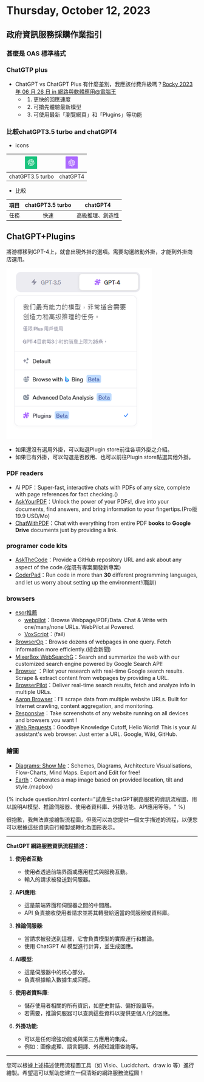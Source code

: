 # Thursday, October 12, 2023


## 政府資訊服務採購作業指引 

### 甚麼是 OAS 標準格式

### ChatGTP plus

- ChatGPT vs ChatGPT Plus 有什麼差別，我應該付費升級嗎？[Rocky 2023 年 06 月 26 日 in 網路與軟體應用@電腦王](https://www.kocpc.com.tw/archives/497614)
  - 1. 更快的回應速度
  - 2. 可搶先體驗最新模型
  - 3. 可使用最新「瀏覽網頁」和「Plugins」等功能

### 比較chatGPT3.5 turbo and chatGPT4

- icons

|![](../attachments/2023-10-12-15-13-46.png)|![](../attachments/2023-10-12-15-14-14.png)|
|:-:|:-:|
|chatGPT3.5 turbo|chatGPT4|

- 比較

項目|chatGPT3.5 turbo|chatGPT4
|:-:|:-:|:-:|
任務|快速|高級推理、創造性|

## ChatGPT+Plugins

將游標移到GPT-4上，就會出現外掛的選項。需要勾選啟動外掛，才能到外掛商店選用。

![](../attachments/2023-10-12-14-02-28.png)

- 如果還沒有選用外掛，可以點選Plugin store前往各項外掛之介紹。
- 如果已有外掛，可以勾選是否啟用、也可以前往Plugin store點選其他外掛。

### PDF readers

- Ai PDF：Super-fast, interactive chats with PDFs of any size, complete with page references for fact checking.()
- [AskYourPDF](https://askyourpdf.com/terms)：Unlock the power of your PDFs!, dive into your documents, find answers, and bring information to your fingertips.(Pro版19.9 USD/Mo)
- [ChatWithPDF](https://plugins.sdan.io/pdf)：Chat with everything from entire PDF **books** to **Google Drive** documents just by providing a link.

### programer code kits

- [AskTheCode](https://docs.askthecode.ai/samples/)：Provide a GitHub repository URL and ask about any aspect of the code.(從既有專案開發新專案)
- [CoderPad](https://coderpad.io/)：Run code in more than **30** different programming languages, and let us worry about setting up the environment!(職訓)

### browsers

- [esor推薦](https://www.playpcesor.com/2023/09/chatgpt-plugins.html)
  - [webpilot](https://webreader.webpilotai.com/legal_info.html)：Browse Webpage/PDF/Data. Chat & Write with one/many/none URLs. WebPilot.ai Powered.
  - [VoxScript]()：(fail)
- [BrowserOp](https://m.dailyadvent.com/)：Browse dozens of webpages in one query. Fetch information more efficiently.(綜合新聞)
- [MixerBox WebSearchG]()：Search and summarize the web with our customized search engine powered by Google Search API!
- [Browser]() ：Pilot your research with real-time Google search results. Scrape & extract content from webpages by providing a URL.
- [BrowserPilot]()：Deliver real-time search results, fetch and analyze info in multiple URLs.
- [Aaron Browser]()：I'll scrape data from multiple website URLs. Built for Internet crawling, content aggregation, and monitoring.
- [Responsive]()：Take screenshots of any website running on all devices and browsers you want !
- [Web Requests]()：Goodbye Knowledge Cutoff, Hello World! This is your AI assistant's web browser. Just enter a URL. Google, Wiki, GitHub.

### 繪圖

- [Diagrams: Show Me]()：Schemes, Diagrams, Architecture Visualisations, Flow-Charts, Mind Maps. Export and Edit for free!
- [Earth]()：Generates a map image based on provided location, tilt and style.(mapbox)

{% include question.html content="試產生chatGPT網路服務的資訊流程圖，用以說明AI模型、推論伺服器、使用者資料庫、外掛功能、API應用等等。" %}

很抱歉，我無法直接繪製流程圖，但我可以為您提供一個文字描述的流程，以便您可以根據這些資訊自行繪製或轉化為圖形表示。

---

**ChatGPT 網路服務資訊流程描述**：

1. **使用者互動**:
    - 使用者透過前端界面或應用程式與服務互動。
    - 輸入的請求被發送到伺服器。

2. **API應用**:
    - 這是前端界面和伺服器之間的中間層。
    - API 負責接收使用者請求並將其轉發給適當的伺服器或資料庫。

3. **推論伺服器**:
    - 當請求被發送到這裡，它會負責模型的實際運行和推論。
    - 使用 ChatGPT AI 模型進行計算，並生成回應。

4. **AI模型**:
    - 這是伺服器中的核心部分。
    - 負責根據輸入數據生成回應。

5. **使用者資料庫**:
    - 儲存使用者相關的所有資訊，如歷史對話、偏好設置等。
    - 若需要，推論伺服器可以查詢這些資料以提供更個人化的回應。

6. **外掛功能**:
    - 可以是任何增強功能或與第三方應用的集成。
    - 例如：圖像處理、語言翻譯、外部知識庫查詢等。

---

您可以根據上述描述使用流程圖工具（如 Visio、Lucidchart、draw.io 等）進行繪製。希望這可以幫助您建立一個清晰的網路服務流程圖！